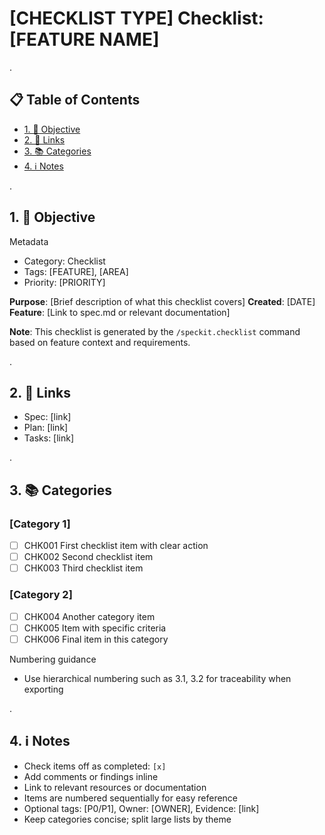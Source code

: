 # [CHECKLIST TYPE] Checklist: [FEATURE NAME]

.

## 📋 Table of Contents
- [1. 🎯 Objective](#1--objective)
- [2. 🔗 Links](#2--links)
- [3. 📚 Categories](#3--categories)
- [4. ℹ️ Notes](#4--notes)

.

## 1. 🎯 Objective

Metadata
- Category: Checklist
- Tags: [FEATURE], [AREA]
- Priority: [PRIORITY]

**Purpose**: [Brief description of what this checklist covers]
**Created**: [DATE]
**Feature**: [Link to spec.md or relevant documentation]

**Note**: This checklist is generated by the `/speckit.checklist` command based on feature context and requirements.

<!-- 
  ============================================================================
  IMPORTANT: The checklist items below are SAMPLE ITEMS for illustration only.
  
  The /speckit.checklist command MUST replace these with actual items based on:
  - User's specific checklist request
  - Feature requirements from spec.md
  - Technical context from plan.md
  - Implementation details from tasks.md
  
  DO NOT keep these sample items in the generated checklist file.
  ============================================================================
-->

.

## 2. 🔗 Links
- Spec: [link]
- Plan: [link]
- Tasks: [link]

.

## 3. 📚 Categories

### [Category 1]
- [ ] CHK001 First checklist item with clear action
- [ ] CHK002 Second checklist item
- [ ] CHK003 Third checklist item

### [Category 2]
- [ ] CHK004 Another category item
- [ ] CHK005 Item with specific criteria
- [ ] CHK006 Final item in this category

Numbering guidance
- Use hierarchical numbering such as 3.1, 3.2 for traceability when exporting

.

## 4. ℹ️ Notes
- Check items off as completed: `[x]`
- Add comments or findings inline
- Link to relevant resources or documentation
- Items are numbered sequentially for easy reference
- Optional tags: [P0/P1], Owner: [OWNER], Evidence: [link]
- Keep categories concise; split large lists by theme
